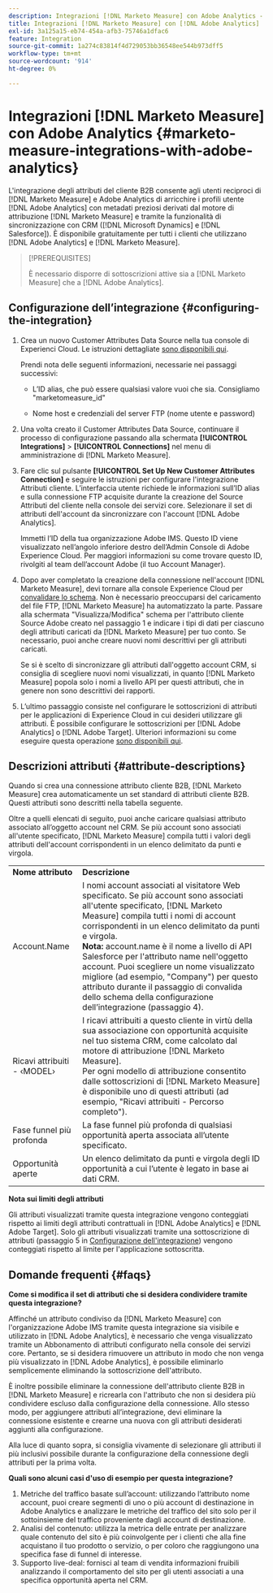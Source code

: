 ```yaml
---
description: Integrazioni [!DNL Marketo Measure] con Adobe Analytics - [!DNL Marketo Measure]
title: Integrazioni [!DNL Marketo Measure] con [!DNL Adobe Analytics]
exl-id: 3a125a15-eb74-454a-afb3-75746a1dfac6
feature: Integration
source-git-commit: 1a274c83814f4d729053bb36548ee544b973dff5
workflow-type: tm+mt
source-wordcount: '914'
ht-degree: 0%

---
```


# Integrazioni [!DNL Marketo Measure] con Adobe Analytics {#marketo-measure-integrations-with-adobe-analytics}

L&#39;integrazione degli attributi del cliente B2B consente agli utenti reciproci di [!DNL Marketo Measure] e Adobe Analytics di arricchire i profili utente [!DNL Adobe Analytics] con metadati preziosi derivati dal motore di attribuzione [!DNL Marketo Measure] e tramite la funzionalità di sincronizzazione con CRM ([!DNL Microsoft Dynamics] e [!DNL Salesforce]). È disponibile gratuitamente per tutti i clienti che utilizzano [!DNL Adobe Analytics] e [!DNL Marketo Measure].

>[!PREREQUISITES]
>
>È necessario disporre di sottoscrizioni attive sia a [!DNL Marketo Measure] che a [!DNL Adobe Analytics].

## Configurazione dell’integrazione {#configuring-the-integration}

1. Crea un nuovo Customer Attributes Data Source nella tua console di Experienci Cloud. Le istruzioni dettagliate [sono disponibili qui](https://experienceleague.adobe.com/docs/core-services/interface/services/customer-attributes/t-crs-usecase.html?lang=it).

   Prendi nota delle seguenti informazioni, necessarie nei passaggi successivi:

   * L’ID alias, che può essere qualsiasi valore vuoi che sia. Consigliamo &quot;marketomeasure_id&quot;

   * Nome host e credenziali del server FTP (nome utente e password)

1. Una volta creato il Customer Attributes Data Source, continuare il processo di configurazione passando alla schermata **[!UICONTROL Integrations]** > **[!UICONTROL Connections]** nel menu di amministrazione di [!DNL Marketo Measure].

1. Fare clic sul pulsante **[!UICONTROL Set Up New Customer Attributes Connection]** e seguire le istruzioni per configurare l&#39;integrazione Attributi cliente. L’interfaccia utente richiede le informazioni sull’ID alias e sulla connessione FTP acquisite durante la creazione del Source Attributi del cliente nella console dei servizi core. Selezionare il set di attributi dell&#39;account da sincronizzare con l&#39;account [!DNL Adobe Analytics].

   Immetti l’ID della tua organizzazione Adobe IMS. Questo ID viene visualizzato nell’angolo inferiore destro dell’Admin Console di Adobe Experience Cloud. Per maggiori informazioni su come trovare questo ID, rivolgiti al team dell’account Adobe (il tuo Account Manager).

1. Dopo aver completato la creazione della connessione nell&#39;account [!DNL Marketo Measure], devi tornare alla console Experience Cloud per [convalidare lo schema](https://experienceleague.adobe.com/docs/core-services/interface/services/customer-attributes/validate-schema.html?lang=it). Non è necessario preoccuparsi del caricamento del file FTP, [!DNL Marketo Measure] ha automatizzato la parte. Passare alla schermata &quot;Visualizza/Modifica&quot; schema per l&#39;attributo cliente Source Adobe creato nel passaggio 1 e indicare i tipi di dati per ciascuno degli attributi caricati da [!DNL Marketo Measure] per tuo conto. Se necessario, puoi anche creare nuovi nomi descrittivi per gli attributi caricati.

   Se si è scelto di sincronizzare gli attributi dall&#39;oggetto account CRM, si consiglia di scegliere nuovi nomi visualizzati, in quanto [!DNL Marketo Measure] popola solo i nomi a livello API per questi attributi, che in genere non sono descrittivi dei rapporti.

1. L’ultimo passaggio consiste nel configurare le sottoscrizioni di attributi per le applicazioni di Experience Cloud in cui desideri utilizzare gli attributi. È possibile configurare le sottoscrizioni per [!DNL Adobe Analytics] o [!DNL Adobe Target].  Ulteriori informazioni su come eseguire questa operazione [ sono disponibili qui](https://experienceleague.adobe.com/docs/core-services/interface/services/customer-attributes/subscription.html?lang=it).

## Descrizioni attributi {#attribute-descriptions}

Quando si crea una connessione attributo cliente B2B, [!DNL Marketo Measure] crea automaticamente un set standard di attributi cliente B2B. Questi attributi sono descritti nella tabella seguente.

Oltre a quelli elencati di seguito, puoi anche caricare qualsiasi attributo associato all’oggetto account nel CRM. Se più account sono associati all&#39;utente specificato, [!DNL Marketo Measure] compila tutti i valori degli attributi dell&#39;account corrispondenti in un elenco delimitato da punti e virgola.

<table> 
 <colgroup> 
  <col> 
  <col> 
 </colgroup> 
 <tbody> 
  <tr> 
   <td><b>Nome attributo</b></td> 
   <td><b>Descrizione</b></td>
  </tr> 
  <tr> 
   <td>Account.Name</td> 
   <td>I nomi account associati al visitatore Web specificato. Se più account sono associati all'utente specificato, [!DNL Marketo Measure] compila tutti i nomi di account corrispondenti in un elenco delimitato da punti e virgola.<br/>
   <strong>Nota:</strong> account.name è il nome a livello di API Salesforce per l'attributo name nell'oggetto account. Puoi scegliere un nome visualizzato migliore (ad esempio, "Company") per questo attributo durante il passaggio di convalida dello schema della configurazione dell’integrazione (passaggio 4).</td>
  </tr>
  <tr> 
   <td>Ricavi attribuiti - ‹MODEL›</td> 
   <td>I ricavi attribuiti a questo cliente in virtù della sua associazione con opportunità acquisite nel tuo sistema CRM, come calcolato dal motore di attribuzione [!DNL Marketo Measure].<br/>
   Per ogni modello di attribuzione consentito dalle sottoscrizioni di [!DNL Marketo Measure] è disponibile uno di questi attributi (ad esempio, "Ricavi attribuiti - Percorso completo").</td>
  </tr>
  <tr> 
   <td>Fase funnel più profonda</td> 
   <td>La fase funnel più profonda di qualsiasi opportunità aperta associata all’utente specificato.</td>
  </tr>
  <tr> 
   <td>Opportunità aperte</td> 
   <td>Un elenco delimitato da punti e virgola degli ID opportunità a cui l’utente è legato in base ai dati CRM.</td>
  </tr> 
 </tbody> 
</table>

**Nota sui limiti degli attributi**

Gli attributi visualizzati tramite questa integrazione vengono conteggiati rispetto ai limiti degli attributi contrattuali in [!DNL Adobe Analytics] e [!DNL Adobe Target]. Solo gli attributi visualizzati tramite una sottoscrizione di attributi (passaggio 5 in [Configurazione dell&#39;integrazione](#configuring-the-integration)) vengono conteggiati rispetto al limite per l&#39;applicazione sottoscritta.

## Domande frequenti {#faqs}

**Come si modifica il set di attributi che si desidera condividere tramite questa integrazione?**

Affinché un attributo condiviso da [!DNL Marketo Measure] con l&#39;organizzazione Adobe IMS tramite questa integrazione sia visibile e utilizzato in [!DNL Adobe Analytics], è necessario che venga visualizzato tramite un Abbonamento di attributi configurato nella console dei servizi core. Pertanto, se si desidera rimuovere un attributo in modo che non venga più visualizzato in [!DNL Adobe Analytics], è possibile eliminarlo semplicemente eliminando la sottoscrizione dell&#39;attributo.

È inoltre possibile eliminare la connessione dell&#39;attributo cliente B2B in [!DNL Marketo Measure] e ricrearla con l&#39;attributo che non si desidera più condividere escluso dalla configurazione della connessione. Allo stesso modo, per aggiungere attributi all’integrazione, devi eliminare la connessione esistente e crearne una nuova con gli attributi desiderati aggiunti alla configurazione.

Alla luce di quanto sopra, si consiglia vivamente di selezionare gli attributi il più inclusivi possibile durante la configurazione della connessione degli attributi per la prima volta.

**Quali sono alcuni casi d&#39;uso di esempio per questa integrazione?**

1. Metriche del traffico basate sull’account: utilizzando l’attributo nome account, puoi creare segmenti di uno o più account di destinazione in Adobe Analytics e analizzare le metriche del traffico del sito solo per il sottoinsieme del traffico proveniente dagli account di destinazione.
1. Analisi del contenuto: utilizza la metrica delle entrate per analizzare quale contenuto del sito è più coinvolgente per i clienti che alla fine acquistano il tuo prodotto o servizio, o per coloro che raggiungono una specifica fase di funnel di interesse.
1. Supporto live-deal: fornisci al team di vendita informazioni fruibili analizzando il comportamento del sito per gli utenti associati a una specifica opportunità aperta nel CRM.
